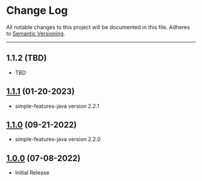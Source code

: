 # Change Log
All notable changes to this project will be documented in this file.
Adheres to [Semantic Versioning](http://semver.org/).

---

## 1.1.2 (TBD)

* TBD

## [1.1.1](https://github.com/ngageoint/grid-java/releases/tag/1.1.1) (01-20-2023)

* simple-features-java version 2.2.1

## [1.1.0](https://github.com/ngageoint/grid-java/releases/tag/1.1.0) (09-21-2022)

* simple-features-java version 2.2.0

## [1.0.0](https://github.com/ngageoint/grid-java/releases/tag/1.0.0) (07-08-2022)

* Initial Release

